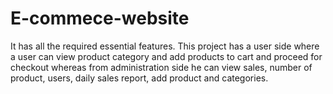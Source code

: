 # E-commece-website
It has all the required essential features. This project has a user side where a user can view product category and add products to cart and proceed for checkout whereas from administration side he can view sales, number of product, users, daily sales report, add product and categories.
